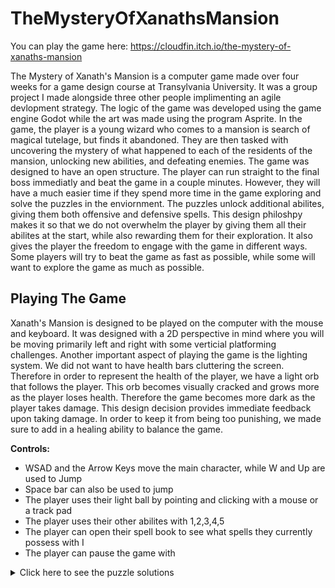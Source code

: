 # TheMysteryOfXanathsMansion

You can play the game here: https://cloudfin.itch.io/the-mystery-of-xanaths-mansion

The Mystery of Xanath's Mansion is a computer game made over four weeks for a game design course at Transylvania University. 
It was a group project I made alongside three other people implimenting an agile devlopment strategy.
The logic of the game was developed using the game engine Godot while the art was made using the program Asprite. 
In the game, the player is a young wizard who comes to a mansion is search of magical tutelage, but finds it abandoned. 
They are then tasked with uncovering the mystery of what happened to each of the residents of the mansion, unlocking new abilities, and defeating enemies.
The game was designed to have an open structure. The player can run straight to the final boss immediatly and beat the game in a couple minutes. However, they will have a much easier time if they spend more time in the game exploring and solve the puzzles in the enviornment. The puzzles unlock additional abilites, giving them both offensive and defensive spells. This design philoshpy makes it so that we do not overwhelm the player by giving them all their abilites at the start, while also rewarding them for their exploration. It also gives the player the freedom to engage with the game in different ways. Some players will try to beat the game as fast as possible, while some will want to explore the game as much as possible. 

## Playing The Game

Xanath's Mansion is designed to be played on the computer with the mouse and keyboard. It was designed with a 2D perspective in mind where you will be moving primarily left and right with some verticial platforming challenges. Another important aspect of playing the game is the lighting system. We did not want to have health bars cluttering the screen. Therefore in order to represent the health of the player, we have a light orb that follows the player. This orb becomes visually cracked and grows more as the player loses health. Therefore the game becomes more dark as the player takes damage. This design decision provides immediate feedback upon taking damage. In order to keep it from being too punishing, we made sure to add in a healing ability to balance the game. 

**Controls:**
- WSAD and the Arrow Keys move the main character, while W and Up are used to Jump
- Space bar can also be used to jump
- The player uses their light ball by pointing and clicking with a mouse or a track pad
- The player uses their other abilites with 1,2,3,4,5
- The player can open their spell book to see what spells they currently possess with I
- The player can pause the game with 

<details>
  <summary>Click here to see the puzzle solutions</summary>
  
  **Puzzle Solutions:** 
  - Pick up the staff in the Entryway to unlock light ball
  - Interact with the statue in the Lobby to unlock healing rain
  - Shooting the fireplace in the Parlor with a light ball will light the fireplace and unlock fireball
  - Using healing rain on the furance in the kitchen will put out the furance and unlock starbeam
  - Using fireball or starbeam on the moon in the green house will unlock levitate
  - Defeating the first giant plant in the green house will unlock phase
  
</details>
